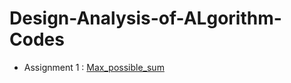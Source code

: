 <h1> Design-Analysis-of-ALgorithm-Codes </h1>

<ul>
<li> Assignment 1 : <a href="https://github.com/Pratham2301/Design-Analysis-of-ALgorithm-Codes/tree/master/Max_possible_sum_using_STACK"> Max_possible_sum </a>
</ul>
